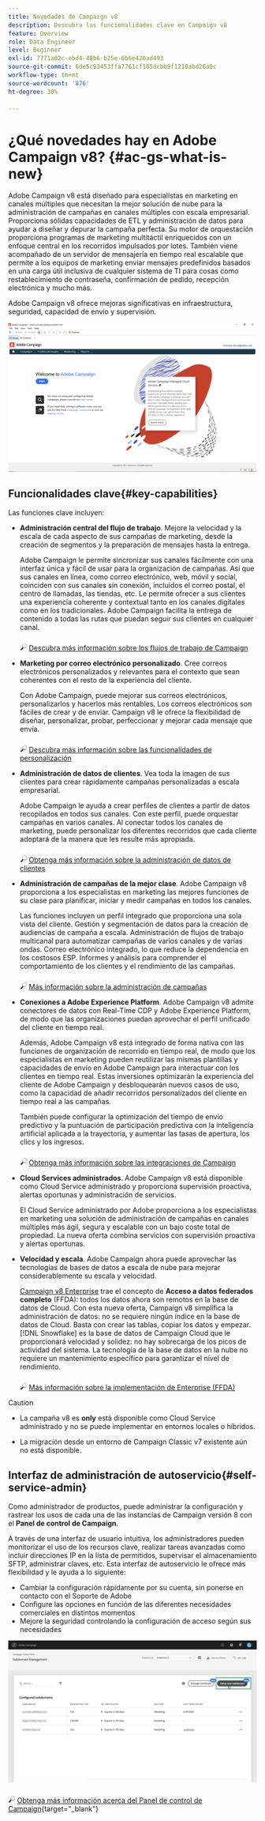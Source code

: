 ```yaml
---
title: Novedades de Campaign v8
description: Descubra las funcionalidades clave en Campaign v8
feature: Overview
role: Data Engineer
level: Beginner
exl-id: 7771a02c-ebd4-48b6-b25e-6b6e420ad493
source-git-commit: 6de5c93453ffa7761cf185dcbb9f1210abd26a0c
workflow-type: tm+mt
source-wordcount: '876'
ht-degree: 30%

---
```


# ¿Qué novedades hay en Adobe Campaign v8?  {#ac-gs-what-is-new}

Adobe Campaign v8 está diseñado para especialistas en marketing en canales múltiples que necesitan la mejor solución de nube para la administración de campañas en canales múltiples con escala empresarial. Proporciona sólidas capacidades de ETL y administración de datos para ayudar a diseñar y depurar la campaña perfecta. Su motor de orquestación proporciona programas de marketing multitáctil enriquecidos con un enfoque central en los recorridos impulsados por lotes. También viene acompañado de un servidor de mensajería en tiempo real escalable que permite a los equipos de marketing enviar mensajes predefinidos basados en una carga útil inclusiva de cualquier sistema de TI para cosas como restablecimiento de contraseña, confirmación de pedido, recepción electrónica y mucho más.

Adobe Campaign v8 ofrece mejoras significativas en infraestructura, seguridad, capacidad de envío y supervisión.

![](assets/home-page.png)

## Funcionalidades clave{#key-capabilities}

Las funciones clave incluyen:

* **Administración central del flujo de trabajo**. Mejore la velocidad y la escala de cada aspecto de sus campañas de marketing, desde la creación de segmentos y la preparación de mensajes hasta la entrega.

   Adobe Campaign le permite sincronizar sus canales fácilmente con una interfaz única y fácil de usar para la organización de campañas. Así que sus canales en línea, como correo electrónico, web, móvil y social, coinciden con sus canales sin conexión, incluidos el correo postal, el centro de llamadas, las tiendas, etc. Le permite ofrecer a sus clientes una experiencia coherente y contextual tanto en los canales digitales como en los tradicionales. Adobe Campaign facilita la entrega de contenido a todas las rutas que puedan seguir sus clientes en cualquier canal.

   ![](../assets/do-not-localize/glass.png) [Descubra más información sobre los flujos de trabajo de Campaign](../config/workflows.md)

* **Marketing por correo electrónico personalizado**. Cree correos electrónicos personalizados y relevantes para el contexto que sean coherentes con el resto de la experiencia del cliente.

   Con Adobe Campaign, puede mejorar sus correos electrónicos, personalizarlos y hacerlos más rentables. Los correos electrónicos son fáciles de crear y de enviar. Campaign v8 le ofrece la flexibilidad de diseñar, personalizar, probar, perfeccionar y mejorar cada mensaje que envía.

   ![](../assets/do-not-localize/glass.png) [Descubra más información sobre las funcionalidades de personalización](create-message.md)

* **Administración de datos de clientes**. Vea toda la imagen de sus clientes para crear rápidamente campañas personalizadas a escala empresarial.

   Adobe Campaign le ayuda a crear perfiles de clientes a partir de datos recopilados en todos sus canales. Con este perfil, puede orquestar campañas en varios canales. Al conectar todos los canales de marketing, puede personalizar los diferentes recorridos que cada cliente adoptará de la manera que les resulte más apropiada.

   ![](../assets/do-not-localize/glass.png) [Obtenga más información sobre la administración de datos de clientes](audiences.md)

* **Administración de campañas de la mejor clase**. Adobe Campaign v8 proporciona a los especialistas en marketing las mejores funciones de su clase para planificar, iniciar y medir campañas en todos los canales.

   Las funciones incluyen un perfil integrado que proporciona una sola vista del cliente. Gestión y segmentación de datos para la creación de audiencias de campaña a escala. Administración de flujos de trabajo multicanal para automatizar campañas de varios canales y de varias ondas. Correo electrónico integrado, lo que reduce la dependencia en los costosos ESP. Informes y análisis para comprender el comportamiento de los clientes y el rendimiento de las campañas.

   ![](../assets/do-not-localize/glass.png) [Más información sobre la administración de campañas](campaigns.md)


* **Conexiones a Adobe Experience Platform**. Adobe Campaign v8 admite conectores de datos con Real-Time CDP y Adobe Experience Platform, de modo que las organizaciones puedan aprovechar el perfil unificado del cliente en tiempo real.

   Además, Adobe Campaign v8 está integrado de forma nativa con las funciones de organización de recorrido en tiempo real, de modo que los especialistas en marketing pueden reutilizar las mismas plantillas y capacidades de envío en Adobe Campaign para interactuar con los clientes en tiempo real. Estas inversiones optimizarán la experiencia del cliente de Adobe Campaign y desbloquearán nuevos casos de uso, como la capacidad de añadir recorridos personalizados del cliente en tiempo real a las campañas.

   También puede configurar la optimización del tiempo de envío predictivo y la puntuación de participación predictiva con la inteligencia artificial aplicada a la trayectoria, y aumentar las tasas de apertura, los clics y los ingresos.

   ![](../assets/do-not-localize/glass.png) [Obtenga más información sobre las integraciones de Campaign](../connect/integration.md)


* **Cloud Services administrados**. Adobe Campaign v8 está disponible como Cloud Service administrado y proporciona supervisión proactiva, alertas oportunas y administración de servicios.

   El Cloud Service administrado por Adobe proporciona a los especialistas en marketing una solución de administración de campañas en canales múltiples más ágil, segura y escalable con un bajo coste total de propiedad. La nueva oferta combina servicios con supervisión proactiva y alertas oportunas.

* **Velocidad y escala**. Adobe Campaign ahora puede aprovechar las tecnologías de bases de datos a escala de nube para mejorar considerablemente su escala y velocidad.

   [Campaign v8 Enterprise](../architecture/enterprise-deployment.md) trae el concepto de **Acceso a datos federados completo** (FFDA): todos los datos ahora son remotos en la base de datos de Cloud. Con esta nueva oferta, Campaign v8 simplifica la administración de datos: no se requiere ningún índice en la base de datos de Cloud. Basta con crear las tablas, copiar los datos y empezar. [!DNL Snowflake] es la base de datos de Campaign Cloud que le proporcionará velocidad y solidez: no hay sobrecarga de los picos de actividad del sistema. La tecnología de la base de datos en la nube no requiere un mantenimiento específico para garantizar el nivel de rendimiento.

   ![](../assets/do-not-localize/glass.png) [Más información sobre la implementación de Enterprise (FFDA)](../architecture/enterprise-deployment.md)


>[!CAUTION]
>
>* La campaña v8 es **only** está disponible como Cloud Service administrado y no se puede implementar en entornos locales o híbridos.
>
>* La migración desde un entorno de Campaign Classic v7 existente aún no está disponible.




## Interfaz de administración de autoservicio{#self-service-admin}

Como administrador de productos, puede administrar la configuración y rastrear los usos de cada una de las instancias de Campaign versión 8 con el **Panel de control de Campaign**.

A través de una interfaz de usuario intuitiva, los administradores pueden monitorizar el uso de los recursos clave, realizar tareas avanzadas como incluir direcciones IP en la lista de permitidos, supervisar el almacenamiento SFTP, administrar claves, etc. Esta interfaz de autoservicio le ofrece más flexibilidad y le ayuda a lo siguiente:

* Cambiar la configuración rápidamente por su cuenta, sin ponerse en contacto con el Soporte de Adobe
* Configure las opciones en función de las diferentes necesidades comerciales en distintos momentos
* Mejore la seguridad controlando la configuración de acceso según sus necesidades

![](assets/subdomain1.png)

![](../assets/do-not-localize/glass.png) [Obtenga más información acerca del Panel de control de Campaign](https://experienceleague.adobe.com/docs/control-panel/using/discover-control-panel/key-features.html?lang=es){target=&quot;_blank&quot;}


